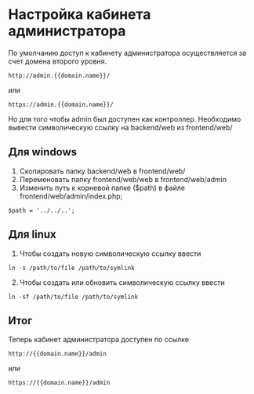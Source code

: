 Настройка кабинета администратора
==============

По умолчанию доступ к кабинету администратора осуществляется за счет домена второго уровня.

```
http://admin.{{domain.name}}/
```

или

```
https://admin.{{domain.name}}/
```

Но для того чтобы admin был доступен как контроллер. Необходимо вывести символическую ссылку на backend/web из frontend/web/

Для windows
--------------------
1. Скопировать папку backend/web в frontend/web/
2. Переменовать папку frontend/web/web в frontend/web/admin
3. Изменить путь к корневой папке ($path) в файле  frontend/web/admin/index.php;

```
$path = '../../..';
```

Для linux
--------------------

1. Чтобы создать новую символическую ссылку ввести
```
ln -s /path/to/file /path/to/symlink
``` 
2. Чтобы создать или обновить  символическую ссылку ввести
```
ln -sf /path/to/file /path/to/symlink
``` 

## Итог

Теперь кабинет администратора доступен по ссылке 

```
http://{{domain.name}}/admin
```

или

```
https://{{domain.name}}/admin
```